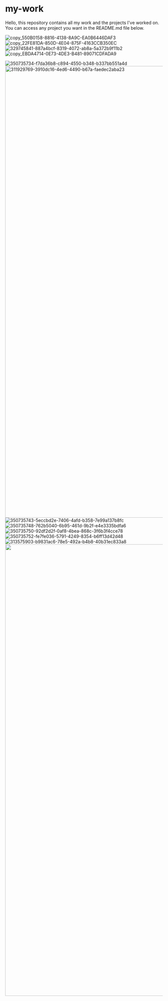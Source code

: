 # my-work
Hello, this repository contains all my work and the projects I've worked on. You can access any project you want in the README.md file below.


![copy_550B0158-8816-4138-8A9C-EA0B6446DAF3](https://github.com/user-attachments/assets/ca277098-2cf3-490f-9a06-8585864bf28c)
![copy_22FE81DA-850D-4E04-875F-4163CCB350EC](https://github.com/user-attachments/assets/6cef2c0e-56bd-46b6-b1c3-d5a24e8e3a47)
![329745841-887a4bcf-8319-4072-ab8a-5a372b9f11b2](https://github.com/user-attachments/assets/655b8cf4-399f-4495-ba9a-ce7d7b6cad3a)
![copy_EBDA4714-0E73-4DE3-B481-89071CDFADA9](https://github.com/user-attachments/assets/d9e408b8-6bf6-4e54-b009-60cbce9165e1)

![350735734-f7da36b8-c894-4550-b348-b337bb551a4d](https://github.com/user-attachments/assets/f2124306-6377-4e75-9c3f-f4f6a07fd42c)
<img width="1440" alt="311929769-3910dc16-4ed6-4490-b67a-faedec2aba23" src="https://github.com/user-attachments/assets/f82845ca-902f-48f8-ad3c-0fb404b46d3f">
![350735743-5eccbd2e-7406-4afd-b358-7e99a137b8fc](https://github.com/user-attachments/assets/e147e460-2c0d-4e12-8dd2-67b5d9138806)
![350735748-762b5040-6b95-461d-9b2f-e4e3335bdfa6](https://github.com/user-attachments/assets/7116a0a5-7f55-465d-af00-6a46fdaccb52)
![350735750-92df2d2f-0af8-4bea-868c-3f6b3f4cce78](https://github.com/user-attachments/assets/c721b5ee-e26c-4cc0-a4de-b37577554624)
![350735752-fe7fe036-5791-4249-8354-b6ff13d42d48](https://github.com/user-attachments/assets/a1326b10-b561-45bd-ba55-1d853bb399cc)
![313575903-b9831ac6-78e5-492a-b4b8-40b31ec833a8](https://github.com/user-attachments/assets/d5c8c8af-0a4a-47fc-8274-17ddff85aa68)
<img width="1440" alt="‏" src="https://github.com/user-attachments/assets/5a2eea24-8548-4de8-b8ff-f31a901380d7">
